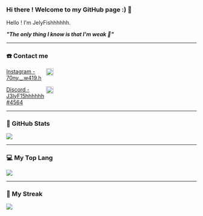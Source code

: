 ### Hi there ! Welcome to my GitHub page :) 👋

Hello ! I'm JelyFishhhhhh.


***"The only thing I know is that I'm weak 🤕"***

---

### ☎️ Contact me

<div id="Contact" style="width:125px;">
    <a href="https://www.instagram.com/70ny._.w419.h/">
        <p >
            <img src="https://leadsbridge.com/wp-content/themes/leadsbridge/img/integration-lg-logos/logo681.png" alt="instagram" style="width:20px;float:right;">
            Instagram
            - 70ny._.w419.h
        </p>
    </a>
    <a href="https://discordapp.com/users/455256442761379850">
        <p>
            <img src="https://www.zicklincenter.org/wp-content/uploads/2022/06/Discord_icon.svg_.png" alt = "Discord" style="width:20px;float:right;">
            Discord
            - J3lyF15hhhhhh#4564
        </p>
    </a>
</div>

<!-- <style>
    #Contact{
        width: 125px;
    } 
    #Contact img{
        width: 20px;
        height: auto;
        float: right;
    }
</style> -->

---
### 🗽 GitHub Stats

<img src="https://github-readme-stats.vercel.app/api?username=JelyFishhhhhh&theme=ocean_dark&hide_border=true&show_icons=true" />

---
### 💻 My Top Lang
<img src="https://github-readme-stats.vercel.app/api/top-langs/?username=JelyFishhhhhh&layout=compact&count_private=true&theme=ocean_dark&hide_border=true" />

---
### 📓 My Streak
<img src="https://streak-stats.demolab.com?user=JelyFishhhhhh&theme=github-green-purple&hide_border=true&border_radius=4.6&date_format=j%20M%5B%20Y%5D" />